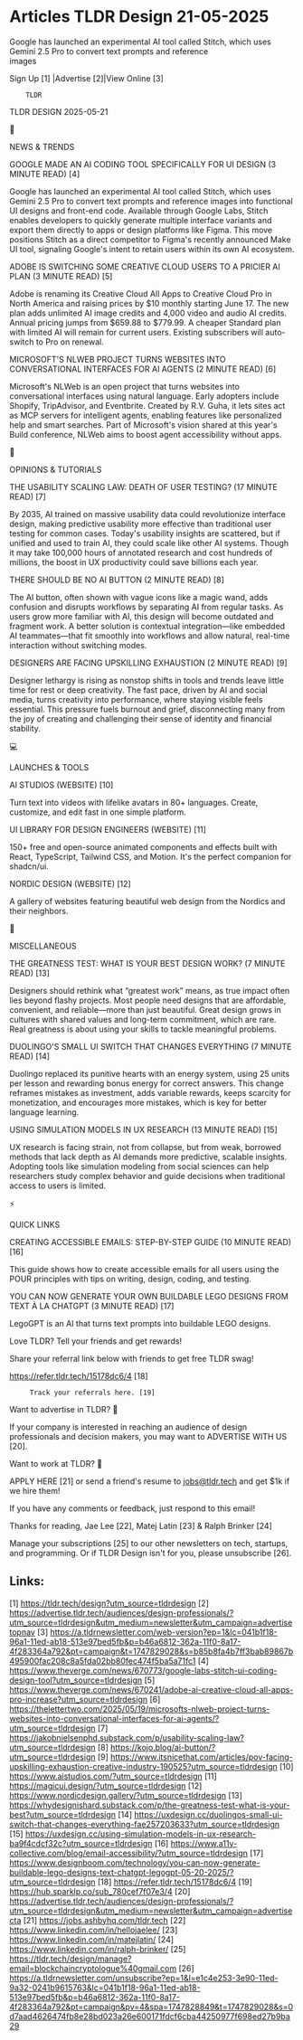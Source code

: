 # Articles TLDR Design 21-05-2025

Google has launched an experimental AI tool called Stitch, which uses
Gemini 2.5 Pro to convert text prompts and reference
images ‌ ‌ ‌ ‌ ‌ ‌ ‌ ‌ ‌ ‌ ‌ ‌ ‌ ‌ ‌ ‌ ‌ ‌ ‌ ‌ ‌ ‌ ‌ ‌ ‌ ‌  ‌ ‌ ‌ ‌ ‌ ‌ ‌ ‌ ‌ ‌ ‌ ‌ ‌ ‌ ‌ ‌ ‌ ‌ ‌ ‌ ‌ ‌ ‌ ‌ ‌ ‌ 


 Sign Up [1] |Advertise [2]|View Online [3] 

		TLDR 

TLDR DESIGN 2025-05-21

📱 

NEWS & TRENDS

 GOOGLE MADE AN AI CODING TOOL SPECIFICALLY FOR UI DESIGN (3 MINUTE
READ) [4] 

 Google has launched an experimental AI tool called Stitch, which uses
Gemini 2.5 Pro to convert text prompts and reference images into
functional UI designs and front-end code. Available through Google
Labs, Stitch enables developers to quickly generate multiple interface
variants and export them directly to apps or design platforms like
Figma. This move positions Stitch as a direct competitor to Figma's
recently announced Make UI tool, signaling Google's intent to retain
users within its own AI ecosystem. 

 ADOBE IS SWITCHING SOME CREATIVE CLOUD USERS TO A PRICIER AI PLAN (3
MINUTE READ) [5] 

 Adobe is renaming its Creative Cloud All Apps to Creative Cloud Pro
in North America and raising prices by $10 monthly starting June 17.
The new plan adds unlimited AI image credits and 4,000 video and audio
AI credits. Annual pricing jumps from $659.88 to $779.99. A cheaper
Standard plan with limited AI will remain for current users. Existing
subscribers will auto-switch to Pro on renewal. 

 MICROSOFT'S NLWEB PROJECT TURNS WEBSITES INTO CONVERSATIONAL
INTERFACES FOR AI AGENTS (2 MINUTE READ) [6] 

 Microsoft's NLWeb is an open project that turns websites into
conversational interfaces using natural language. Early adopters
include Shopify, TripAdvisor, and Eventbrite. Created by R.V. Guha, it
lets sites act as MCP servers for intelligent agents, enabling
features like personalized help and smart searches. Part of
Microsoft's vision shared at this year's Build conference, NLWeb aims
to boost agent accessibility without apps. 

🚀 

OPINIONS & TUTORIALS

 THE USABILITY SCALING LAW: DEATH OF USER TESTING? (17 MINUTE READ)
[7] 

 By 2035, AI trained on massive usability data could revolutionize
interface design, making predictive usability more effective than
traditional user testing for common cases. Today's usability insights
are scattered, but if unified and used to train AI, they could scale
like other AI systems. Though it may take 100,000 hours of annotated
research and cost hundreds of millions, the boost in UX productivity
could save billions each year. 

 THERE SHOULD BE NO AI BUTTON (2 MINUTE READ) [8] 

 The AI button, often shown with vague icons like a magic wand, adds
confusion and disrupts workflows by separating AI from regular tasks.
As users grow more familiar with AI, this design will become outdated
and fragment work. A better solution is contextual integration—like
embedded AI teammates—that fit smoothly into workflows and allow
natural, real-time interaction without switching modes. 

 DESIGNERS ARE FACING UPSKILLING EXHAUSTION (2 MINUTE READ) [9] 

 Designer lethargy is rising as nonstop shifts in tools and trends
leave little time for rest or deep creativity. The fast pace, driven
by AI and social media, turns creativity into performance, where
staying visible feels essential. This pressure fuels burnout and
grief, disconnecting many from the joy of creating and challenging
their sense of identity and financial stability. 

💻 

LAUNCHES & TOOLS

 AI STUDIOS (WEBSITE) [10] 

 Turn text into videos with lifelike avatars in 80+ languages. Create,
customize, and edit fast in one simple platform. 

 UI LIBRARY FOR DESIGN ENGINEERS (WEBSITE) [11] 

 150+ free and open-source animated components and effects built with
React, TypeScript, Tailwind CSS, and Motion. It's the perfect
companion for shadcn/ui. 

 NORDIC DESIGN (WEBSITE) [12] 

 A gallery of websites featuring beautiful web design from the Nordics
and their neighbors. 

🎁 

MISCELLANEOUS

 THE GREATNESS TEST: WHAT IS YOUR BEST DESIGN WORK? (7 MINUTE READ)
[13] 

 Designers should rethink what “greatest work” means, as true
impact often lies beyond flashy projects. Most people need designs
that are affordable, convenient, and reliable—more than just
beautiful. Great design grows in cultures with shared values and
long-term commitment, which are rare. Real greatness is about using
your skills to tackle meaningful problems. 

 DUOLINGO'S SMALL UI SWITCH THAT CHANGES EVERYTHING (7 MINUTE READ)
[14] 

 Duolingo replaced its punitive hearts with an energy system, using 25
units per lesson and rewarding bonus energy for correct answers. This
change reframes mistakes as investment, adds variable rewards, keeps
scarcity for monetization, and encourages more mistakes, which is key
for better language learning. 

 USING SIMULATION MODELS IN UX RESEARCH (13 MINUTE READ) [15] 

 UX research is facing strain, not from collapse, but from weak,
borrowed methods that lack depth as AI demands more predictive,
scalable insights. Adopting tools like simulation modeling from social
sciences can help researchers study complex behavior and guide
decisions when traditional access to users is limited. 

⚡ 

QUICK LINKS

 CREATING ACCESSIBLE EMAILS: STEP-BY-STEP GUIDE (10 MINUTE READ) [16] 

 This guide shows how to create accessible emails for all users using
the POUR principles with tips on writing, design, coding, and testing.


 YOU CAN NOW GENERATE YOUR OWN BUILDABLE LEGO DESIGNS FROM TEXT À LA
CHATGPT (3 MINUTE READ) [17] 

 LegoGPT is an AI that turns text prompts into buildable LEGO designs.


Love TLDR? Tell your friends and get rewards!

 Share your referral link below with friends to get free TLDR swag! 

 https://refer.tldr.tech/15178dc6/4 [18] 

		 Track your referrals here. [19] 

Want to advertise in TLDR? 📰

 If your company is interested in reaching an audience of design
professionals and decision makers, you may want to ADVERTISE WITH US
[20]. 

Want to work at TLDR? 💼

 APPLY HERE [21] or send a friend's resume to jobs@tldr.tech and get
$1k if we hire them! 

 If you have any comments or feedback, just respond to this email! 

Thanks for reading, 
Jae Lee [22], Matej Latin [23] & Ralph Brinker [24] 

 Manage your subscriptions [25] to our other newsletters on tech,
startups, and programming. Or if TLDR Design isn't for you, please
unsubscribe [26]. 

 

Links:
------
[1] https://tldr.tech/design?utm_source=tldrdesign
[2] https://advertise.tldr.tech/audiences/design-professionals/?utm_source=tldrdesign&utm_medium=newsletter&utm_campaign=advertisetopnav
[3] https://a.tldrnewsletter.com/web-version?ep=1&lc=041b1f18-96a1-11ed-ab18-513e97bed5fb&p=b46a6812-362a-11f0-8a17-4f283364a792&pt=campaign&t=1747829028&s=b85b8fa4b7ff3bab89867b495900fac208c8a5fda02bb80fec474f5ba5a71fc1
[4] https://www.theverge.com/news/670773/google-labs-stitch-ui-coding-design-tool?utm_source=tldrdesign
[5] https://www.theverge.com/news/670241/adobe-ai-creative-cloud-all-apps-pro-increase?utm_source=tldrdesign
[6] https://thelettertwo.com/2025/05/19/microsofts-nlweb-project-turns-websites-into-conversational-interfaces-for-ai-agents/?utm_source=tldrdesign
[7] https://jakobnielsenphd.substack.com/p/usability-scaling-law?utm_source=tldrdesign
[8] https://kojo.blog/ai-button/?utm_source=tldrdesign
[9] https://www.itsnicethat.com/articles/pov-facing-upskilling-exhaustion-creative-industry-190525?utm_source=tldrdesign
[10] https://www.aistudios.com/?utm_source=tldrdesign
[11] https://magicui.design/?utm_source=tldrdesign
[12] https://www.nordicdesign.gallery/?utm_source=tldrdesign
[13] https://whydesignishard.substack.com/p/the-greatness-test-what-is-your-best?utm_source=tldrdesign
[14] https://uxdesign.cc/duolingos-small-ui-switch-that-changes-everything-fae257203633?utm_source=tldrdesign
[15] https://uxdesign.cc/using-simulation-models-in-ux-research-ba9f4cdcf32c?utm_source=tldrdesign
[16] https://www.a11y-collective.com/blog/email-accessibility/?utm_source=tldrdesign
[17] https://www.designboom.com/technology/you-can-now-generate-buildable-lego-designs-text-chatgpt-legogpt-05-20-2025/?utm_source=tldrdesign
[18] https://refer.tldr.tech/15178dc6/4
[19] https://hub.sparklp.co/sub_780cef7f07e3/4
[20] https://advertise.tldr.tech/audiences/design-professionals/?utm_source=tldrdesign&utm_medium=newsletter&utm_campaign=advertisecta
[21] https://jobs.ashbyhq.com/tldr.tech
[22] https://www.linkedin.com/in/hellojaelee/
[23] https://www.linkedin.com/in/matejlatin/
[24] https://www.linkedin.com/in/ralph-brinker/
[25] https://tldr.tech/design/manage?email=blockchaincryptologue%40gmail.com
[26] https://a.tldrnewsletter.com/unsubscribe?ep=1&l=e1c4e253-3e90-11ed-9a32-0241b9615763&lc=041b1f18-96a1-11ed-ab18-513e97bed5fb&p=b46a6812-362a-11f0-8a17-4f283364a792&pt=campaign&pv=4&spa=1747828849&t=1747829028&s=0d7aad4626474fb8e28bd023a26e600171fdcf6cba44250977f698ed27b9ba29